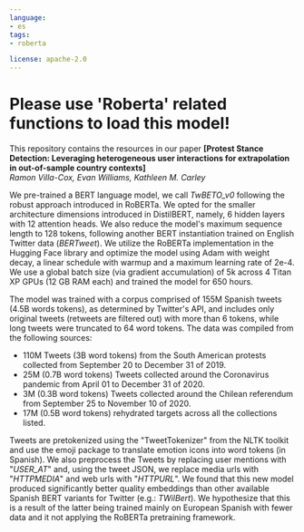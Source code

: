 ```yaml
---
language: 
- es
tags:
- roberta

license: apache-2.0
---
```


# Please use 'Roberta' related functions to load this model!

This repository contains the resources in our paper
**[Protest Stance Detection: Leveraging heterogeneous user interactions for extrapolation in out-of-sample country contexts]**  
*Ramon Villa-Cox, Evan Williams, Kathleen M. Carley*

We pre-trained a BERT language model, we call *TwBETO_v0* following the robust approach introduced in RoBERTa. We opted for the smaller architecture dimensions introduced in DistilBERT, namely, 6 hidden layers with 12 attention heads. We also reduce the model's maximum sequence length to 128 tokens, following another BERT instantiation trained on English Twitter data (*BERTweet*). We utilize the RoBERTa implementation in the Hugging Face library and optimize the model using Adam with weight decay, a linear schedule with warmup and a maximum learning rate of 2e-4. We use a global batch size (via gradient accumulation) of 5k across 4 Titan XP GPUs (12 GB RAM each) and trained the model for 650 hours.

The model was trained with a corpus comprised of 155M Spanish tweets (4.5B words tokens), as determined by Twitter's API, and includes only original tweets (retweets are filtered out) with more than 6 tokens, while long tweets were truncated to 64 word tokens. The data was compiled from the following sources:
- 110M Tweets (3B word tokens) from the South American protests collected from September 20 to December 31 of 2019.
- 25M (0.7B word tokens) Tweets collected around the Coronavirus pandemic from April 01 to December 31 of 2020.
- 3M (0.3B word tokens) Tweets collected around the Chilean referendum from September 25 to November 10 of 2020. 
- 17M (0.5B word tokens) rehydrated targets across all the collections listed.

Tweets are pretokenized using the "TweetTokenizer" from the NLTK toolkit and use the emoji package to translate emotion icons into word tokens (in Spanish). We also preprocess the Tweets by replacing user mentions with "*USER_AT*" and, using the tweet JSON, we replace media urls with "*HTTPMEDIA*" and web urls with "*HTTPURL*". We found that this new model produced significantly better quality embeddings than other available Spanish BERT variants for Twitter (e.g.: *TWilBert*). We hypothesize that this is a result of the latter being trained mainly on European Spanish with fewer data and it not applying the RoBERTa pretraining framework.
